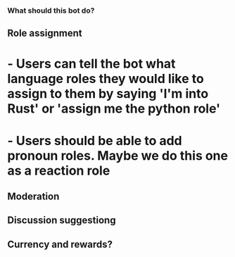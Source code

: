 ### What should this bot do?

## Role assignment

# - Users can tell the bot what language roles they would like to assign to them by saying 'I'm into Rust' or 'assign me the python role'
# - Users should be able to add pronoun roles. Maybe we do this one as a reaction role 


## Moderation


## Discussion suggestiong


## Currency and rewards?